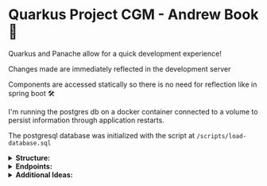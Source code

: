 # Quarkus Project CGM - Andrew Book 🚀

Quarkus and Panache allow for a quick development experience!

Changes made are immediately reflected in the development server

Components are accessed statically so there is no need for reflection like in spring boot 🛠️

I'm running the postgres db on a docker container connected to a volume to persist information through application restarts.

The postgresql database was initialized with the script at `/scripts/load-database.sql`

<details>
<summary><strong>Structure:</strong></summary>

### Model
- **Patient** and **Visit**
- Each represent a table in a PostgreSQL database
- There is a one **Patient** to many **Visit** relationship
- They take advantage of the PanacheEntity class
  - Queries are defined at this level. (Example: find all visits by patient id. Defined in Visits.java):
    ```java
    public static List<Visit> findAllByPatientId(UUID patientId){
        return find("patient.patientId", patientId).list();
    }
    ```

### Controller
- REST endpoint definitions
- PatientController.java and VisitController.java

### DTO
- In this project, I use Jackson to convert Java objects to JSON
- If an object (Visit or Patient) is accessed directly by ID, the entire object is returned.
  When looking for many objects (a list of all Patients), not all information is important.
  For this reason, I created some ListDto classes. These classes don't have all the information about an object.
  Only the important parts. Such as name and ID. The ID can be used to access the full object if desired.
</details>

<details>
<summary><strong>Endpoints:</strong></summary>

#### 1. GET /patient
**Response 200:**
```json
[
    {
        "firstName": "John",
        "lastName": "Doe",
        "patientId": "6179f94f-eb56-4e63-a00d-7c45d78c1ff2"
    },
    {
        "firstName": "Jane",
        "lastName": "Smith",
        "patientId": "756c3467-6950-449c-9287-e2b788378a53"
    },
    {
        "firstName": "Alice",
        "lastName": "Johnson",
        "patientId": "c6e67075-b22c-4ad9-9804-15b3dc2a3d3c"
    }
]
```

#### 2. GET /patient/{patientId}
**Response 200:**
```json
{
    "patientId": "6179f94f-eb56-4e63-a00d-7c45d78c1ff2",
    "firstName": "John",
    "lastName": "Doe",
    "dateOfBirth": "1990-05-15",
    "socialSecurityNumber": "123-45-6789"
}
```

#### 3. POST /visits/patient/{patientId} (create a visit for a patient)
**Body:**
```json
{
    "homeVisit": false,
    "visitReason": "RECURRING_VISIT",
    "familyHistory": "Diabetes",
    "visitTime": "2023-02-23T10:05:30"
}
```
**Response 201:**
```json
{
    "visitId": "6a895300-ec2e-46d6-a3ab-4ad921019fdf",
    "visitDatetime": "2023-02-23T10:05:30",
    "homeVisit": false,
    "visitReason": "RECURRING_VISIT",
    "familyHistory": "Diabetes",
    "patientId": "c6e67075-b22c-4ad9-9804-15b3dc2a3d3c"
}
```

#### 4. GET /visits/patient/{patientId} (all visits for a patient)
**Response 200:**
```json
[
    {
        "visitReason": "RECURRING_VISIT",
        "visitTime": "2023-02-23T10:05:30",
        "visitId": "6a895300-ec2e-46d6-a3ab-4ad921019fdf"
    },
    {
        "visitReason": "RECURRING_VISIT",
        "visitTime": "2023-01-15T10:05:30",
        "visitId": "d2166f9e-ff99-47c5-84d6-e5d2ba5c9811"
    }
]
```

#### 5. PATCH /visits/{visitId} (update an existinig visit)
**Body:**
```json
{
    "homeVisit": false,
    "visitReason": "RECURRING_VISIT",
    "familyHistory": "Diabetes and Arthritis",
    "visitTime": "2024-09-23T10:05:32"
}
```
**Response 200:**
```json
{
    "visitId": "6a895300-ec2e-46d6-a3ab-4ad921019fdf",
    "visitDatetime": "2024-09-23T10:05:32",
    "homeVisit": false,
    "visitReason": "RECURRING_VISIT",
    "familyHistory": "Diabetes and Arthritis",
    "patientId": "c6e67075-b22c-4ad9-9804-15b3dc2a3d3c"
}
```

#### 6. GET /visits/{visitId}
**Body:**
```json
{
    "visitId": "d9bea0ca-e7be-4ca6-a333-c8e0234405f6",
    "visitDatetime": "2024-09-23T10:05:32",
    "homeVisit": false,
    "visitReason": "RECURRING_VISIT",
    "familyHistory": "No relevant family history",
    "patientId": "6179f94f-eb56-4e63-a00d-7c45d78c1ff2"
}
```
</details>

<details>
<summary><strong>Additional Ideas:</strong></summary>
If I were to spend more time on this project, here are some improvements I would make.

##### SSN encryption
- It doesn't feel right to store social security numbers in plain text.
The SSNs should be encrypted with some key before they are stored in the db.
First, the endpoints should require some sort of authentication.
If the user is authenticated to see a Patienit's data, the SSN for that user could be decrypted.

##### Improvement to Family History
- Depending on the reason for the "Family History" field, there could be some improvements.
It is likely that information from Family History could be useful for more than one Visit.
Perhaps the family history could just be bound to the user.
- Family history could also have its own table. This could make it easier to diagnose Patients if their
family history could be automatically flagged for having certain values beyond plain text.

##### Code Design
- I am not a fan of putting so much logic at the controller/endpoitn level. If this application were to grow,
I would move object mapping and any business logic to a service level.

##### Unit Tests
- Due to time, I am skipping unit tests here. I have only tested the application with Postman. QuarkusTest seems to have great shortcuts for endpoint tests that may be more tedious with Spring.
- The application is not robust and deals with only the happy path and basic 404s right now.

</details>
